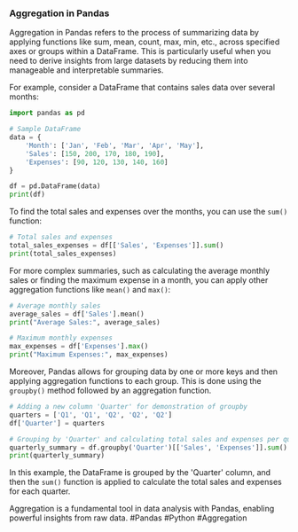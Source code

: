 ### Aggregation in Pandas

Aggregation in Pandas refers to the process of summarizing data by applying functions like sum, mean, count, max, min, etc., across specified axes or groups within a DataFrame. This is particularly useful when you need to derive insights from large datasets by reducing them into manageable and interpretable summaries.

For example, consider a DataFrame that contains sales data over several months:

```python
import pandas as pd

# Sample DataFrame
data = {
    'Month': ['Jan', 'Feb', 'Mar', 'Apr', 'May'],
    'Sales': [150, 200, 170, 180, 190],
    'Expenses': [90, 120, 130, 140, 160]
}

df = pd.DataFrame(data)
print(df)
```

To find the total sales and expenses over the months, you can use the `sum()` function:

```python
# Total sales and expenses
total_sales_expenses = df[['Sales', 'Expenses']].sum()
print(total_sales_expenses)
```

For more complex summaries, such as calculating the average monthly sales or finding the maximum expense in a month, you can apply other aggregation functions like `mean()` and `max()`:

```python
# Average monthly sales
average_sales = df['Sales'].mean()
print("Average Sales:", average_sales)

# Maximum monthly expenses
max_expenses = df['Expenses'].max()
print("Maximum Expenses:", max_expenses)
```

Moreover, Pandas allows for grouping data by one or more keys and then applying aggregation functions to each group. This is done using the `groupby()` method followed by an aggregation function.

```python
# Adding a new column 'Quarter' for demonstration of groupby
quarters = ['Q1', 'Q1', 'Q2', 'Q2', 'Q2']
df['Quarter'] = quarters

# Grouping by 'Quarter' and calculating total sales and expenses per quarter
quarterly_summary = df.groupby('Quarter')[['Sales', 'Expenses']].sum()
print(quarterly_summary)
```

In this example, the DataFrame is grouped by the 'Quarter' column, and then the `sum()` function is applied to calculate the total sales and expenses for each quarter.

Aggregation is a fundamental tool in data analysis with Pandas, enabling powerful insights from raw data. #Pandas #Python #Aggregation